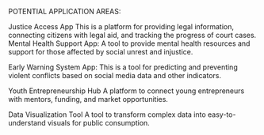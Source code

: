 POTENTIAL APPLICATION AREAS:

Justice Access App
This is a platform for providing legal information, connecting citizens
with legal aid, and tracking the progress of court cases.
Mental Health Support App:
A tool to provide mental health resources and support for those
affected by social unrest and injustice.

Early Warning System App:
This is a tool for predicting and preventing violent conflicts based on
social media data and other indicators.

Youth Entrepreneurship Hub
A platform to connect young entrepreneurs with mentors, funding,
and market opportunities.

Data Visualization Tool
A tool to transform complex data into easy-to-understand visuals
for public consumption.
